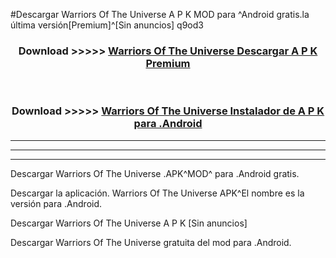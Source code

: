 #Descargar Warriors Of The Universe  A P K MOD para ^Android gratis.la última versión[Premium]^[Sin anuncios] q9od3



<div align="center">
<h3>Download >>>>> <a href="https://es-web.web.app/?es= Warriors Of The Universe ">Warriors Of The Universe  Descargar A P K Premium</a></h3><br>

<h3>Download >>>>> <a href="https://es-web.web.app/?es= Warriors Of The Universe ">Warriors Of The Universe  Instalador de A P K para .Android</a></h3>
</div>


----------------------------------------------------------

----------------------------------------------------------

----------------------------------------------------------

Descargar Warriors Of The Universe  .APK^MOD^ para .Android gratis.

Descargar la aplicación. Warriors Of The Universe  APK^El nombre es la versión para .Android.

Descargar Warriors Of The Universe  A P K [Sin anuncios]

Descargar Warriors Of The Universe  gratuita del mod para .Android.